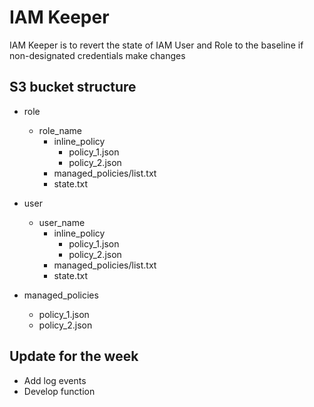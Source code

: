 # IAM Keeper

IAM Keeper is to revert the state of IAM User and Role to the baseline if non-designated credentials make changes

## S3 bucket structure

- role
  - role_name
    - inline_policy
      - policy_1.json
      - policy_2.json
    - managed_policies/list.txt
    - state.txt

- user
  - user_name
    - inline_policy
      - policy_1.json
      - policy_2.json
    - managed_policies/list.txt
    - state.txt

- managed_policies
  - policy_1.json
  - policy_2.json

## Update for the week

- Add log events
- Develop function
